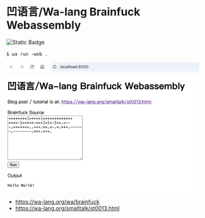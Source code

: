 # 凹语言/Wa-lang Brainfuck Webassembly

![Static Badge](https://img.shields.io/badge/凹语言-Scripting-20b2aa)

```
$ wa run -web .
```

![](preview.png)

- https://wa-lang.org/wa/brainfuck
- https://wa-lang.org/smalltalk/st0013.html
